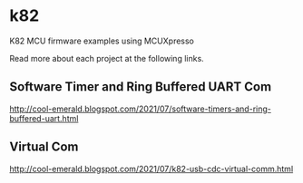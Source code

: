 # k82
K82 MCU firmware examples using MCUXpresso

Read more about each project at the following links.

## Software Timer and Ring Buffered UART Com
http://cool-emerald.blogspot.com/2021/07/software-timers-and-ring-buffered-uart.html

## Virtual Com
http://cool-emerald.blogspot.com/2021/07/k82-usb-cdc-virtual-comm.html
